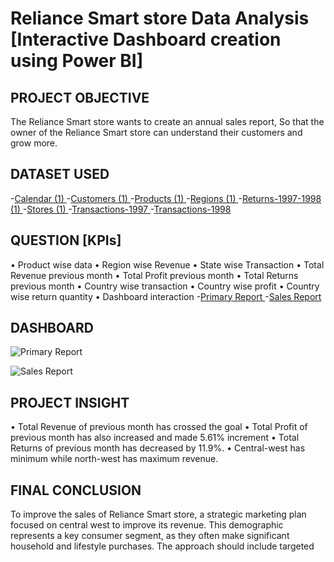 # Reliance Smart store Data Analysis [Interactive Dashboard creation using Power BI]
## PROJECT OBJECTIVE
The Reliance Smart store wants to create an annual sales report, So that the owner of the Reliance Smart store can understand their customers and grow more.
## DATASET USED 
-<a href = "https://github.com/RichaGitHub1009/Data-Analysis-Dashboard/blob/main/Calendar%20(1).csv">Calendar (1) </a> 
  -<a href = "https://github.com/RichaGitHub1009/Data-Analysis-Dashboard/blob/main/Customers%20(1).csv">Customers (1) </a>
  -<a href = "https://github.com/RichaGitHub1009/Data-Analysis-Dashboard/blob/main/Products%20(1).csv">Products (1) </a>
  -<a href = "https://github.com/RichaGitHub1009/Data-Analysis-Dashboard/blob/main/Regions%20(1).csv">Regions (1) </a>
  -<a href = "https://github.com/RichaGitHub1009/Data-Analysis-Dashboard/blob/main/Returns-1997-1998%20(1).csv">Returns-1997-1998 (1) </a>
  -<a href = "https://github.com/RichaGitHub1009/Data-Analysis-Dashboard/blob/main/Stores%20(1).csv">Stores (1) </a>
  -<a href = "https://github.com/RichaGitHub1009/Data-Analysis-Dashboard/blob/main/Transactions-1997.csv">Transactions-1997 </a>
  -<a href = "https://github.com/RichaGitHub1009/Data-Analysis-Dashboard/blob/main/Transactions-1998.csv">Transactions-1998 </a>
## QUESTION [KPIs]
•	Product wise data
•	Region wise Revenue
•	State wise Transaction
•	Total Revenue previous month
•	Total Profit previous month
•	Total Returns previous month
•	Country wise transaction
•	Country wise profit
•	Country wise return quantity
•	Dashboard interaction -<a href = "https://github.com/RichaGitHub1009/Data-Analysis-Dashboard/blob/main/Primary%20Report">Primary Report </a>
 -<a href = "https://github.com/RichaGitHub1009/Data-Analysis-Dashboard/blob/main/Sales%20Report">Sales Report </a>

## DASHBOARD
![Primary Report](https://github.com/user-attachments/assets/7c046077-b72f-4518-97a5-f8b30ec95ae3)

![Sales Report](https://github.com/user-attachments/assets/5ad7b820-ac3b-4b1d-b313-5bb182aefa8e)

## PROJECT INSIGHT
•	Total Revenue of previous month has crossed the goal 
•	Total Profit of previous month has also increased and made 5.61% increment
•	Total Returns of previous month has decreased by 11.9%.
•	Central-west has minimum while north-west has maximum revenue.
## FINAL CONCLUSION
To improve the sales of Reliance Smart store, a strategic marketing plan focused on central west to improve its revenue. This demographic represents a key consumer segment, as they often make significant household and lifestyle purchases. The approach should  include targeted 

